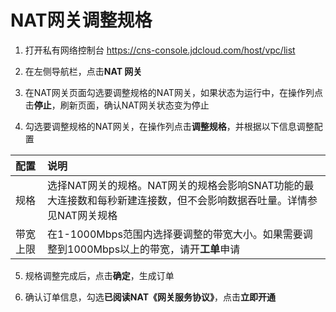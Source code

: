 # NAT网关调整规格
1. 打开私有网络控制台 https://cns-console.jdcloud.com/host/vpc/list

2. 在左侧导航栏，点击**NAT 网关**

3. 在NAT网关页面勾选要调整规格的NAT网关，如果状态为运行中，在操作列点击**停止**，刷新页面，确认NAT网关状态变为停止

4. 勾选要调整规格的NAT网关，在操作列点击**调整规格**，并根据以下信息调整配置

| 配置 | 说明 
| :- | :- |
| 规格 |	选择NAT网关的规格。NAT网关的规格会影响SNAT功能的最大连接数和每秒新建连接数，但不会影响数据吞吐量。详情参见NAT网关规格 |
| 带宽上限 | 在1-1000Mbps范围内选择要调整的带宽大小。如果需要调整到1000Mbps以上的带宽，请开**工单**申请 |

5. 规格调整完成后，点击**确定**，生成订单

6. 确认订单信息，勾选**已阅读NAT《网关服务协议》**，点击**立即开通**
